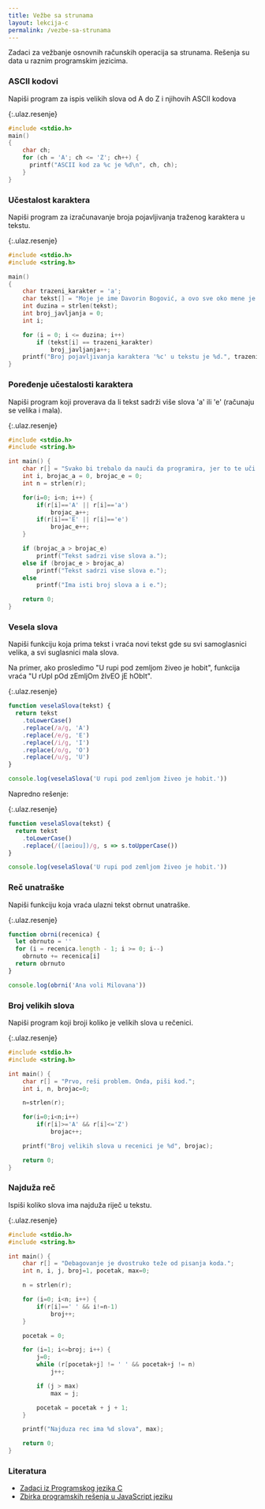 ```yaml
---
title: Vežbe sa strunama
layout: lekcija-c
permalink: /vezbe-sa-strunama
---
```


Zadaci za vežbanje osnovnih računskih operacija sa strunama. Rešenja su data u raznim programskim jezicima.

### ASCII kodovi

Napiši program za ispis velikih slova od A do Z i njihovih ASCII kodova

{:.ulaz.resenje}
```c
#include <stdio.h>
main()
{
    char ch;
    for (ch = 'A'; ch <= 'Z'; ch++) {
      printf("ASCII kod za %c je %d\n", ch, ch);
    }
}
```

### Učestalost karaktera

Napiši program za izračunavanje broja pojavljivanja traženog karaktera u tekstu.

{:.ulaz.resenje}
```c
#include <stdio.h>
#include <string.h>

main()
{
    char trazeni_karakter = 'a';
    char tekst[] = "Moje je ime Davorin Bogović, a ovo sve oko mene je crno-bijeli svijet.";
    int duzina = strlen(tekst);
    int broj_javljanja = 0;
    int i;

    for (i = 0; i <= duzina; i++)
        if (tekst[i] == trazeni_karakter)
            broj_javljanja++;
    printf("Broj pojavljivanja karaktera '%c' u tekstu je %d.", trazeni_karakter, broj_javljanja);
}
```

### Poređenje učestalosti karaktera

Napiši program koji proverava da li tekst sadrži više slova 'a' ili 'e' (računaju se velika i mala).

{:.ulaz.resenje}
```c
#include <stdio.h>
#include <string.h>

int main() {
    char r[] = "Svako bi trebalo da nauči da programira, jer to te uči kako da misliš.";
    int i, brojac_a = 0, brojac_e = 0;
    int n = strlen(r);

    for(i=0; i<n; i++) {
        if(r[i]=='A' || r[i]=='a')
            brojac_a++;
        if(r[i]=='E' || r[i]=='e')
            brojac_e++;
    }

    if (brojac_a > brojac_e)
        printf("Tekst sadrzi vise slova a.");
    else if (brojac_e > brojac_a)
        printf("Tekst sadrzi vise slova e.");
    else
        printf("Ima isti broj slova a i e.");

    return 0;
}
```

### Vesela slova

Napiši funkciju koja prima tekst i vraća novi tekst gde su svi samoglasnici velika, a svi suglasnici mala slova.

Na primer, ako prosledimo "U rupi pod zemljom živeo je hobit", funkcija vraća "U rUpI pOd zEmljOm žIvEO jE hObIt".

{:.ulaz.resenje}
```js
function veselaSlova(tekst) {
  return tekst
    .toLowerCase()
    .replace(/a/g, 'A')
    .replace(/e/g, 'E')
    .replace(/i/g, 'I')
    .replace(/o/g, 'O')
    .replace(/u/g, 'U')
}

console.log(veselaSlova('U rupi pod zemljom živeo je hobit.'))
```

Napredno rešenje:

{:.ulaz.resenje}
```js
function veselaSlova(tekst) {
  return tekst
    .toLowerCase()
    .replace(/([aeiou])/g, s => s.toUpperCase())
}

console.log(veselaSlova('U rupi pod zemljom živeo je hobit.'))
```

### Reč unatraške

Napiši funkciju koja vraća ulazni tekst obrnut unatraške.

{:.ulaz.resenje}
```js
function obrni(recenica) {
  let obrnuto = ''
  for (i = recenica.length - 1; i >= 0; i--)
    obrnuto += recenica[i]
  return obrnuto
}

console.log(obrni('Ana voli Milovana'))
```

### Broj velikih slova

Napiši program koji broji koliko je velikih slova u rečenici.

{:.ulaz.resenje}
```c
#include <stdio.h>
#include <string.h>

int main() {
    char r[] = "Prvo, reši problem. Onda, piši kod.";
    int i, n, brojac=0;

    n=strlen(r);

    for(i=0;i<n;i++)
        if(r[i]>='A' && r[i]<='Z')
            brojac++;

    printf("Broj velikih slova u recenici je %d", brojac);

    return 0;
}
```

### Najduža reč

Ispiši koliko slova ima najduža riječ u tekstu.

{:.ulaz.resenje}
```c
#include <stdio.h>
#include <string.h>

int main() {
    char r[] = "Debagovanje je dvostruko teže od pisanja koda.";
    int n, i, j, broj=1, pocetak, max=0;

    n = strlen(r);

    for (i=0; i<n; i++) {
        if(r[i]==' ' && i!=n-1)
            broj++;
    }

    pocetak = 0;

    for (i=1; i<=broj; i++) {
        j=0;
        while (r[pocetak+j] != ' ' && pocetak+j != n)
            j++;

        if (j > max)
            max = j;

        pocetak = pocetak + j + 1;
    }

    printf("Najduza rec ima %d slova", max);

    return 0;
}
```

### Literatura

- [Zadaci iz Programskog jezika C](http://www.its.edu.rs/reseni-primeri-iz-programskog-jezika-c-3/)
- [Zbirka programskih rešenja u JavaScript jeziku](http://www.sabackagimnazija.edu.rs/files/materijali/webDizajn/Zbirka.htm)
